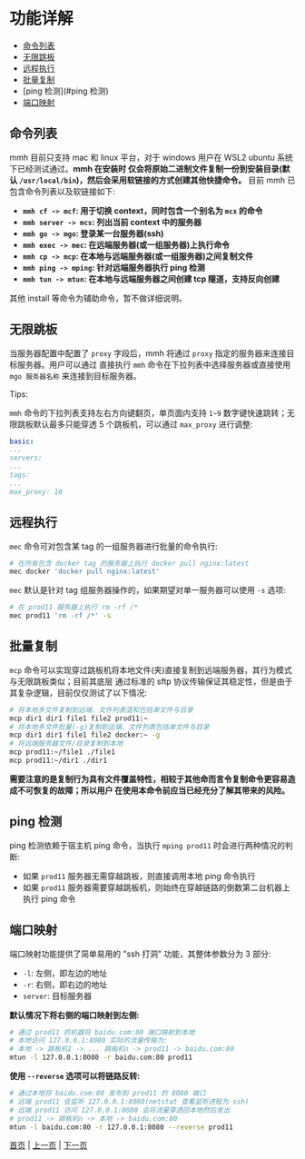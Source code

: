 # 功能详解

- [命令列表](#命令列表)
- [无限跳板](#无限跳板)
- [远程执行](#远程执行)
- [批量复制](#批量复制)
- [ping 检测](#ping 检测)
- [端口映射](#端口映射)

## 命令列表

mmh 目前只支持 mac 和 linux 平台，对于 windows 用户在 WSL2 ubuntu 系统下已经测试通过。**mmh 在安装时
仅会将原始二进制文件复制一份到安装目录(默认 `/usr/local/bin`)，然后会采用软链接的方式创建其他快捷命令。**
目前 mmh 已包含命令列表以及软链接如下:

- **`mmh cf -> mcf`: 用于切换 context，同时包含一个别名为 `mcx` 的命令**
- **`mmh server -> mcs`: 列出当前 context 中的服务器**
- **`mmh go -> mgo`: 登录某一台服务器(ssh)**
- **`mmh exec -> mec`: 在远端服务器(或一组服务器)上执行命令**
- **`mmh cp -> mcp`: 在本地与远端服务器(或一组服务器)之间复制文件**
- **`mmh ping -> mping`: 针对远端服务器执行 ping 检测**
- **`mmh tun -> mtun`: 在本地与远端服务器之间创建 tcp 隧道，支持反向创建**

其他 install 等命令为辅助命令，暂不做详细说明。

## 无限跳板

当服务器配置中配置了 `proxy` 字段后，mmh 将通过 `proxy` 指定的服务器来连接目标服务器。用户可以通过
直接执行 `mmh` 命令在下拉列表中选择服务器或直接使用 `mgo 服务器名称` 来连接到目标服务器。

Tips:

`mmh` 命令的下拉列表支持左右方向键翻页，单页面内支持 `1~9` 数字键快速跳转；无限跳板默认最多只能穿透
5 个跳板机，可以通过 `max_proxy` 进行调整:

``` yaml
basic:
...
servers:
...
tags:
...
max_proxy: 10
```

## 远程执行

`mec` 命令可对包含某 tag 的一组服务器进行批量的命令执行:

``` sh
# 在所有包含 docker tag 的服务器上执行 docker pull nginx:latest
mec docker 'docker pull nginx:latest'
```

`mec` 默认是针对 tag 组服务器操作的，如果期望对单一服务器可以使用 `-s` 选项:

``` sh
# 在 prod11 服务器上执行 rm -rf /*
mec prod11 'rm -rf /*' -s
```

## 批量复制

`mcp` 命令可以实现穿过跳板机将本地文件(夹)直接复制到远端服务器，其行为模式与无限跳板类似；目前其底层
通过标准的 sftp 协议传输保证其稳定性，但是由于其复杂逻辑，目前仅仅测试了以下情况:

``` sh
# 将本地多文件复制到远端，文件列表混和包括单文件与目录
mcp dir1 dir1 file1 file2 prod11:~
# 将本地多文件批量(-g)复制到远端，文件列表包括单文件与目录
mcp dir1 dir1 file1 file2 docker:~ -g
# 将远端服务器文件/目录复制到本地
mcp prod11:~/file1 ./file1
mcp prod11:~/dir1 ./dir1
```

**需要注意的是复制行为具有文件覆盖特性，相较于其他命而言令复制命令更容易造成不可恢复的故障；所以用户
在使用本命令前应当已经充分了解其带来的风险。**

## ping 检测

ping 检测依赖于宿主机 ping 命令，当执行 `mping prod11` 时会进行两种情况的判断:

- 如果 `prod11` 服务器无需穿越跳板，则直接调用本地 ping 命令执行
- 如果 `prod11` 服务器需要穿越跳板机，则始终在穿越链路的倒数第二台机器上执行 ping 命令

## 端口映射

端口映射功能提供了简单易用的 "ssh 打洞" 功能，其整体参数分为 3 部分:

- `-l`: 左侧，即左边的地址
- `-r`: 右侧，即右边的地址
- `server`: 目标服务器

**默认情况下将右侧的端口映射到左侧:**

``` sh
# 通过 prod11 的机器将 baidu.com:80 端口映射到本地
# 本地访问 127.0.0.1:8080 实际的流量传输为:
# 本地 -> 跳板机1 -> ... 跳板机n -> prod11 -> baidu.com:80
mtun -l 127.0.0.1:8080 -r baidu.com:80 prod11
```

**使用 `--reverse` 选项可以将链路反转:**

``` sh
# 通过本地将 baidu.com:80 发布到 prod11 的 8080 端口 
# 远端 prod11 会监听 127.0.0.1:8080(netstat 查看监听进程为 ssh)
# 远端 prod11 访问 127.0.0.1:8080 会将流量穿透回本地然后发出
# prod11 -> 跳板机n -> 本地 -> baidu.com:80
mtun -l baidu.com:80 -r 127.0.0.1:8080 --reverse prod11
```

[首页](.) | [上一页](config) | [下一页](build)

